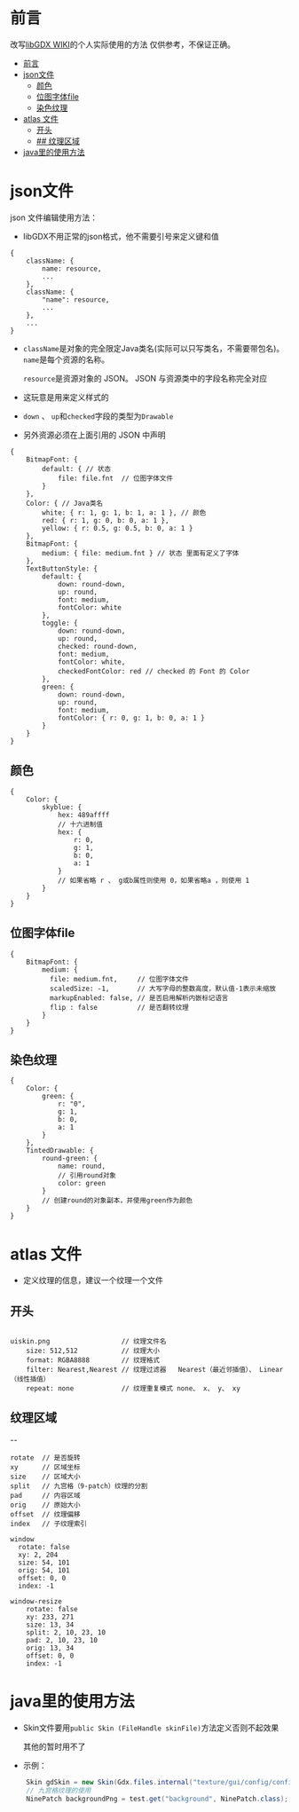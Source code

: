 # 前言
改写[libGDX WIKI](https://libgdx.com/wiki/graphics/2d/scene2d/skin#skin-json)的个人实际使用的方法
仅供参考，不保证正确。
<!-- TOC -->
* [前言](#前言)
* [json文件](#json文件)
  * [颜色](#颜色)
  * [位图字体file](#位图字体file)
  * [染色纹理](#染色纹理)
* [atlas 文件](#atlas-文件)
  * [开头](#开头)
  * [## 纹理区域](#-纹理区域)
* [java里的使用方法](#java里的使用方法)
<!-- TOC -->
# json文件
json 文件编辑使用方法：
- libGDX不用正常的json格式，他不需要引号来定义键和值

```libgdxjson
{
    className: {
        name: resource,
        ...
    },
    className: {
        "name": resource,
        ...
    },
    ...
}
```
- `className`是对象的完全限定Java类名(实际可以只写类名，不需要带包名)。`name`是每个资源的名称。

  `resource`是资源对象的 JSON。 JSON 与资源类中的字段名称完全对应
- 这玩意是用来定义样式的
- `down` 、 `up`和`checked`字段的类型为`Drawable`
- 另外资源必须在上面引用的 JSON 中声明
```libgdxjson
{
    BitmapFont: {
        default: { // 状态
            file: file.fnt  // 位图字体文件
        }
    },
    Color: { // Java类名
        white: { r: 1, g: 1, b: 1, a: 1 }, // 颜色
        red: { r: 1, g: 0, b: 0, a: 1 },
        yellow: { r: 0.5, g: 0.5, b: 0, a: 1 }
    },
    BitmapFont: {
        medium: { file: medium.fnt } // 状态 里面有定义了字体
    },
    TextButtonStyle: {
        default: {
            down: round-down,
            up: round,
            font: medium,
            fontColor: white
        },
        toggle: {
            down: round-down,
            up: round,
            checked: round-down,
            font: medium,
            fontColor: white,
            checkedFontColor: red // checked 的 Font 的 Color
        },
        green: {
            down: round-down,
            up: round,
            font: medium,
            fontColor: { r: 0, g: 1, b: 0, a: 1 }
        }
    }
}
```
## 颜色

```libgdxjson
{
    Color: {
        skyblue: {
            hex: 489affff
            // 十六进制值
            hex: {
                r: 0,
                g: 1,
                b: 0,
                a: 1
            }
            // 如果省略 r 、 g或b属性则使用 0，如果省略a ，则使用 1
        }
    }
}
```
## 位图字体file
```libgdxjson
{
    BitmapFont: {
        medium: {
          file: medium.fnt,     // 位图字体文件
          scaledSize: -1,       // 大写字母的整数高度，默认值-1表示未缩放
          markupEnabled: false, // 是否启用解析内嵌标记语言
          flip : false          // 是否翻转纹理
        }
    }
}
```
## 染色纹理

```libgdxjson
{
    Color: {
        green: {
            r: "0",
            g: 1,
            b: 0,
            a: 1
        }
    },
    TintedDrawable: {
        round-green: {
            name: round,
            // 引用round对象
            color: green
        }
        // 创建round的对象副本，并使用green作为颜色
    }
}
```
# atlas 文件
- 定义纹理的信息，建议一个纹理一个文件
## 开头
``` libgdxatlas2

uiskin.png                  // 纹理文件名
    size: 512,512           // 纹理大小
    format: RGBA8888        // 纹理格式
    filter: Nearest,Nearest // 纹理过滤器   Nearest（最近邻插值）、 Linear（线性插值）
    repeat: none            // 纹理重复模式 none、 x、 y、 xy
```
## 纹理区域
--
```libgdxatlas2
rotate  // 是否旋转
xy      // 区域坐标
size    // 区域大小
split   // 九宫格（9-patch）纹理的分割
pad     // 内容区域
orig    // 原始大小
offset  // 纹理偏移
index   // 子纹理索引

window
  rotate: false
  xy: 2, 204
  size: 54, 101
  orig: 54, 101
  offset: 0, 0
  index: -1

window-resize
    rotate: false
    xy: 233, 271
    size: 13, 34
    split: 2, 10, 23, 10
    pad: 2, 10, 23, 10
    orig: 13, 34
    offset: 0, 0
    index: -1
```
# java里的使用方法
- Skin文件要用`public Skin (FileHandle skinFile)`方法定义否则不起效果

  其他的暂时用不了
- 示例：
```java
    Skin gdSkin = new Skin(Gdx.files.internal("texture/gui/config/config.json"));
    // 九宫格纹理的使用
    NinePatch backgroundPng = test.get("background", NinePatch.class);
```
